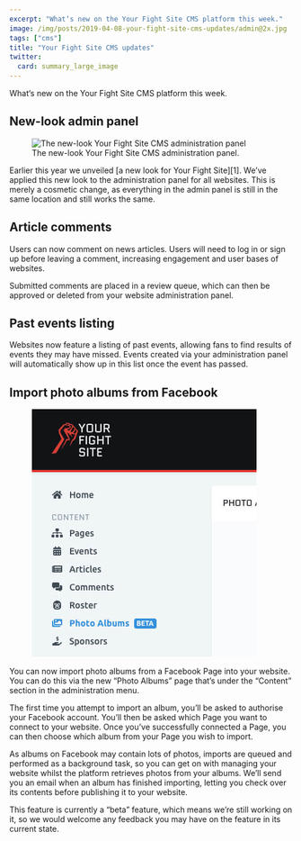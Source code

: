 ```yaml
---
excerpt: "What‘s new on the Your Fight Site CMS platform this week."
image: /img/posts/2019-04-08-your-fight-site-cms-updates/admin@2x.jpg
tags: ["cms"]
title: "Your Fight Site CMS updates"
twitter:
  card: summary_large_image
---
```

What‘s new on the Your Fight Site CMS platform this week.

## New-look admin panel
<figure class="post-image post-image-large">
  <img srcset="/img/posts/2019-04-08-your-fight-site-cms-updates/admin@1x.jpg,
               /img/posts/2019-04-08-your-fight-site-cms-updates/admin@2x.jpg 2x"
       src="/img/posts/2019-04-08-your-fight-site-cms-updates/admin@1x.jpg"
       alt="The new-look Your Fight Site CMS administration panel"
       class="d-block w-100" />
  <figcaption class="post-image-caption">The new-look Your Fight Site CMS administration panel.</figcaption>
</figure>
Earlier this year we unveiled [a new look for Your Fight Site][1]. We’ve applied
this new look to the administration panel for all websites. This is merely a
cosmetic change, as everything in the admin panel is still in the same location
and still works the same.

## Article comments
Users can now comment on news articles. Users will need to log in or sign up
before leaving a comment, increasing engagement and user bases of websites.

Submitted comments are placed in a review queue, which can then be approved or
deleted from your website administration panel.

## Past events listing
Websites now feature a listing of past events, allowing fans to find results of
events they may have missed. Events created via your administration panel will
automatically show up in this list once the event has passed.

## Import photo albums from Facebook
<figure class="post-image post-image-float-left">
  <img src="/img/posts/2019-04-08-your-fight-site-cms-updates/navigation-photo-albums.jpg"
       alt="All Elite Wrestling web design mock-up"
       class="d-block w-100" />
</figure>
You can now import photo albums from a Facebook Page into your website. You can
do this via the new “Photo Albums” page that’s under the “Content” section in
the administration menu.

The first time you attempt to import an album, you’ll be asked to authorise your
Facebook account. You’ll then be asked which Page you want to connect to your
website. Once you’ve successfully connected a Page, you can then choose which
album from your Page you wish to import.

<div class="clearfix"></div>
As albums on Facebook may contain lots of photos, imports are queued and
performed as a background task, so you can get on with managing your website
whilst the platform retrieves photos from your albums. We’ll send you an email
when an album has finished importing, letting you check over its contents before
publishing it to your website.

This feature is currently a “beta” feature, which means we’re still working on
it, so we would welcome any feedback you may have on the feature in its current
state.

[1]: /news/2019/01/01/new-year-new-your-fight-site
